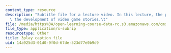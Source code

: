 ```yaml
---
content_type: resource
description: "Subtitle file for a lecture video. In this lecture, the professors discuss\
  \ the development of video game stories.\t"
file: /media/https%3A/open-learning-course-data-rc.s3.amazonaws.com/cms-611j-creating-video-games-fall-2014/14a925d301d09f0d67de523d77e0b9d9_SSnV-2uWG9w.srt
file_type: application/x-subrip
resourcetype: Other
title: 3play caption file
uid: 14a925d3-01d0-9f0d-67de-523d77e0b9d9
---
```

